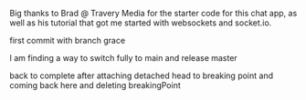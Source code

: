 

Big thanks to Brad @ Travery Media for the starter code for this chat app, as well as his tutorial that got me started with websockets and socket.io.

first commit with branch grace

I am finding a way to switch fully to main and release master

back to complete after attaching detached head to breaking point and coming back here and deleting breakingPoint